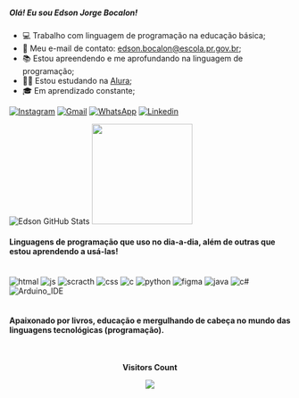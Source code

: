 ##### Olá! Eu sou Edson Jorge Bocalon!
* 💻 Trabalho com linguagem de programação na educação básica;
* 📧 Meu e-mail de contato: edson.bocalon@escola.pr.gov.br;
* 📚 Estou apreendendo e me aprofundando na linguagem de programação;
* 👨‍💻 Estou estudando na [Alura](https://cursos.alura.com.br/edutech);
* 🎓 Em aprendizado constante;

[![Instagram](https://img.shields.io/badge/Instagram-E4405F?style=for-the-badge&logo=instagram&logoColor=white)](https://instagram.com/bocalonedson)
[![Gmail](https://img.shields.io/badge/Gmail-D14836?style=for-the-badge&logo=gmail&logoColor=white)](mailto:edson.bocalon@escola.pr.gov.br)
[![WhatsApp](https://img.shields.io/badge/WhatsApp-25D366?style=for-the-badge&logo=whatsapp&logoColor=white)](https://web.whatsapp.com/)
[![Linkedin](https://img.shields.io/badge/LinkedIn-0077B5?style=for-the-badge&logo=linkedin&logoColor=white)](https://www.linkedin.com/in/edson-bocalon-122b0880/)

![Edson GitHub Stats](https://github-readme-stats.vercel.app/api?username=edsonbocalon&theme=blue-green)
<img height="180em" src="https://github-readme-stats.vercel.app/api/top-langs/?username=edsonbocalon&layout=compact&langs_count=7&theme=blue-green">
                                                                                                                        
#### Linguagens de programação que uso no dia-a-dia, além de outras que estou aprendendo a usá-las!

<div style="display: inline_block"><br/>
    <img align="center" alt="htmal" src="https://img.shields.io/badge/HTML-E34F26?style=for-the-badge&logo=html5&logoColor=white"/>
    <img align="center" alt="js" src="https://img.shields.io/badge/JavaScript-F7DF1E?style=for-the-badge&logo=javascript&logoColor=black"/>
    <img align="center" alt="scracth" src="https://img.shields.io/badge/Scratch-FF4500?style=for-the-badge&logo=scratch&logoColor=white"/>
    <img align="center" alt="css" src="https://img.shields.io/badge/CSS-239120?&style=for-the-badge&logo=css3&logoColor=white"/>
    <img align="center" alt="c" src="https://img.shields.io/badge/c-00599C?style=for-the-badge&logo=c&logoColor=white"/>
    <img align="center" alt="python" src="https://img.shields.io/badge/Python-3776AB?style=for-the-badge&logo=python&logoColor=white"/>
    <img align="center" alt="figma" src="https://img.shields.io/badge/Figma-F24E1E?style=for-the-badge&logo=figma&logoColor=white"/>
    <img align="center" alt="java" src="https://img.shields.io/badge/Java-ED8B00?style=for-the-badge&logo=openjdk&logoColor=white"/>
    <img align="center" alt="c#" src="https://img.shields.io/badge/C%23-239120?style=for-the-badge&logo=c-sharp&logoColor=white"/>
    <img align="center" alt="Arduino_IDE" src="https://img.shields.io/badge/Arduino-00979D?style=for-the-badge&logo=arduino&logoColor=white"/>
 
</div><br/>

#### Apaixonado por livros, educação e mergulhando de cabeça no mundo das linguagens tecnológicas (programação).

<div align="center">
<br><p align="centre"><b>Visitors Count</b></p>  
<p align="center"><img align="center" src="https://profile-counter.glitch.me/{edsonbocalon}/count.svg" /></p> 
<br/>
</div>
